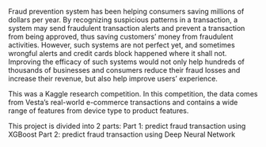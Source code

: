 Fraud prevention system has been helping consumers saving millions of dollars per year. By recognizing suspicious patterns in a transaction, a system may send fraudulent transaction alerts and prevent a transaction from being approved, thus saving customers’ money from fraudulent activities. However, such systems are not perfect yet, and sometimes wrongful alerts and credit cards block happened where it shall not. Improving the efficacy of such systems would not only help hundreds of thousands of businesses and consumers reduce their fraud losses and increase their revenue, but also help improve users’ experience.

This was a Kaggle research competition. In this competition, the data comes from Vesta’s real-world e-commerce transactions and contains a wide range of features from device type to product features. 

This project is divided into 2 parts:
Part 1: predict fraud transaction using XGBoost
Part 2: predict fraud transaction using Deep Neural Network
